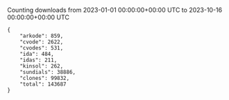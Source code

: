 
Counting downloads from 2023-01-01 00:00:00+00:00 UTC to 2023-10-16 00:00:00+00:00 UTC

```
{
    "arkode": 859,
    "cvode": 2622,
    "cvodes": 531,
    "ida": 484,
    "idas": 211,
    "kinsol": 262,
    "sundials": 38886,
    "clones": 99832,
    "total": 143687
}
```
